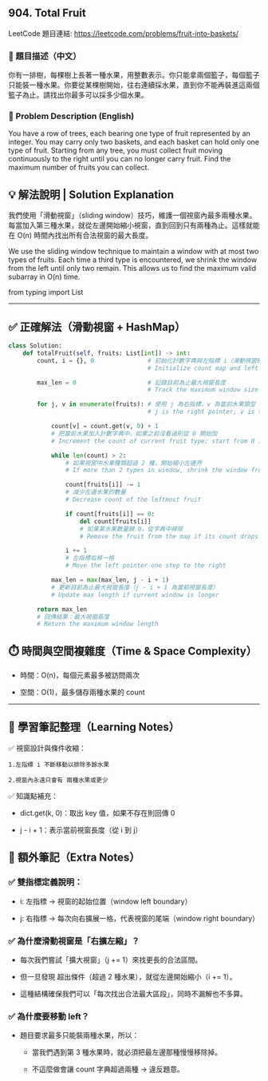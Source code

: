 ## 904. Total Fruit
LeetCode 題目連結: https://leetcode.com/problems/fruit-into-baskets/

### 🧩 題目描述（中文）
你有一排樹，每棵樹上長著一種水果，用整數表示。你只能拿兩個籃子，每個籃子只能裝一種水果。你要從某棵樹開始，往右連續採水果，直到你不能再裝進這兩個籃子為止。請找出你最多可以採多少個水果。

### 🧩 Problem Description (English)
You have a row of trees, each bearing one type of fruit represented by an integer. You may carry only two baskets, and each basket can hold only one type of fruit. Starting from any tree, you must collect fruit moving continuously to the right until you can no longer carry fruit. Find the maximum number of fruits you can collect.

## 💡 解法說明 | Solution Explanation
我們使用「滑動視窗」（sliding window）技巧，維護一個視窗內最多兩種水果。每當加入第三種水果，就從左邊開始縮小視窗，直到回到只有兩種為止。這樣就能在 O(n) 時間內找出所有合法視窗的最大長度。

We use the sliding window technique to maintain a window with at most two types of fruits. Each time a third type is encountered, we shrink the window from the left until only two remain. This allows us to find the maximum valid subarray in O(n) time.

from typing import List

---

## ✅ 正確解法（滑動視窗 + HashMap）
```python
class Solution:
    def totalFruit(self, fruits: List[int]) -> int:
        count, i = {}, 0               # 初始化計數字典與左指標 i（滑動視窗的起點）
                                       # Initialize count map and left pointer i (start of sliding window)

        max_len = 0                    # 記錄目前為止最大視窗長度
                                       # Track the maximum window size found

        for j, v in enumerate(fruits): # 使用 j 為右指標，v 為當前水果類型
                                       # j is the right pointer, v is the fruit type at position j

            count[v] = count.get(v, 0) + 1
            # 把當前水果加入計數字典中，如果之前沒看過則從 0 開始加
            # Increment the count of current fruit type; start from 0 if unseen

            while len(count) > 2:
                # 如果視窗中水果種類超過 2 種，開始縮小左邊界
                # If more than 2 types in window, shrink the window from the left

                count[fruits[i]] -= 1
                # 減少左邊水果的數量
                # Decrease count of the leftmost fruit

                if count[fruits[i]] == 0:
                    del count[fruits[i]]
                    # 如果某水果數量歸 0，從字典中移除
                    # Remove the fruit from the map if its count drops to 0

                i += 1
                # 左指標右移一格
                # Move the left pointer one step to the right

            max_len = max(max_len, j - i + 1)
            # 更新目前為止最大視窗長度（j - i + 1 為當前視窗長度）
            # Update max length if current window is longer

        return max_len
        # 回傳結果：最大視窗長度
        # Return the maximum window length

```
## ⏱️ 時間與空間複雜度（Time & Space Complexity）
- 時間：O(n)，每個元素最多被訪問兩次

- 空間：O(1)，最多儲存兩種水果的 count

---
## 📝 學習筆記整理（Learning Notes）
✅ 視窗設計與條件收縮：

    1.左指標 i 不斷移動以排除多餘水果

    2.視窗內永遠只會有 兩種水果或更少

✅ 知識點補充：
- dict.get(k, 0)：取出 key 值，如果不存在則回傳 0

- j - i + 1：表示當前視窗長度（從 i 到 j）

## 📌 額外筆記（Extra Notes）
### ✅ 雙指標定義說明：
- i: 左指標 → 視窗的起始位置（window left boundary）

- j: 右指標 → 每次向右擴展一格，代表視窗的尾端（window right boundary）

### ✅ 為什麼滑動視窗是「右擴左縮」？
- 每次我們嘗試「擴大視窗」（j += 1）來找更長的合法區間。

- 但一旦發現 超出條件（超過 2 種水果），就從左邊開始縮小（i += 1）。

- 這種結構確保我們可以「每次找出合法最大區段」，同時不漏解也不多算。

### ✅ 為什麼要移動 left？
- 題目要求最多只能裝兩種水果，所以：

    - 當我們遇到第 3 種水果時，就必須把最左邊那種慢慢移除掉。

    - 不這麼做會讓 count 字典超過兩種 → 違反題意。

